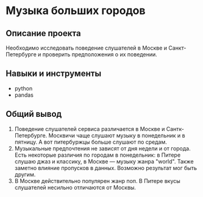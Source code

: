 # Музыка больших городов

## Описание проекта

Необходимо исследовать поведение слушателей в Москве и Санкт-Петербурге и проверить предположения о их поведении.

## Навыки и инструменты

- python
- pandas

## Общий вывод

1. Поведение слушателей сервиса различается в Москве и Сантк-Петербурге. Москвичи чаще слушают музыку в понедельник и в пятницу. А вот питербуржцы больше слушают по средам.
2. Музыкальные предпочтения не зависят от дня недели и от города. Есть некоторые различия по городам в понедельник: в Питере слушаю джаз и классику, в Москве — музыку жанра "world". Также заметно влияние пропусков в данных. Возможно результат мог быть другим.
3. В Москве действительно популярен жанр поп. В Питере вкусы слушателей несильно отличаются от Москвы.
